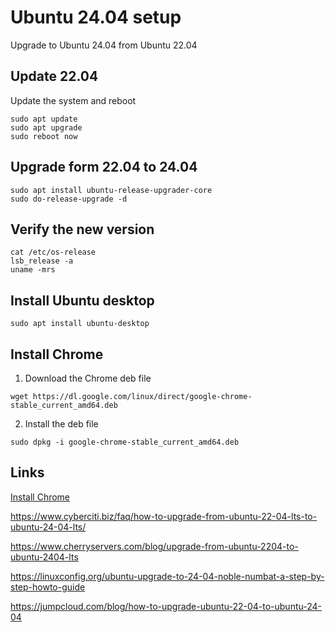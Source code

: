 # Ubuntu 24.04 setup

Upgrade to Ubuntu 24.04 from Ubuntu 22.04

## Update 22.04

Update the system and reboot

```
sudo apt update
sudo apt upgrade
sudo reboot now
```

## Upgrade form 22.04 to 24.04

```
sudo apt install ubuntu-release-upgrader-core
sudo do-release-upgrade -d
```

## Verify the new version

```
cat /etc/os-release
lsb_release -a
uname -mrs
```

## Install Ubuntu desktop

```
sudo apt install ubuntu-desktop
```

## Install Chrome

1. Download the Chrome deb file

```
wget https://dl.google.com/linux/direct/google-chrome-stable_current_amd64.deb
```

2. Install the deb file

```
sudo dpkg -i google-chrome-stable_current_amd64.deb
```

## Links

[Install Chrome][1000]

[1000]: https://www.xda-developers.com/how-install-chrome-ubuntu/

https://www.cyberciti.biz/faq/how-to-upgrade-from-ubuntu-22-04-lts-to-ubuntu-24-04-lts/

https://www.cherryservers.com/blog/upgrade-from-ubuntu-2204-to-ubuntu-2404-lts

https://linuxconfig.org/ubuntu-upgrade-to-24-04-noble-numbat-a-step-by-step-howto-guide

https://jumpcloud.com/blog/how-to-upgrade-ubuntu-22-04-to-ubuntu-24-04
